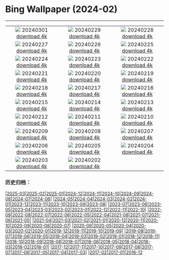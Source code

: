 # Bing Wallpaper (2024-02)
**************
| | | |
| :----: | :----: | :----: |
| ![](https://www.bing.com/th?id=OHR.HolyVaranasi_EN-IN2569299872_1920x1080.jpg) 20240301 [download 4k](https://www.bing.com/th?id=OHR.HolyVaranasi_EN-IN2569299872_UHD.jpg) | ![](https://www.bing.com/th?id=OHR.LeapingSquirrel_EN-IN2638979538_1920x1080.jpg) 20240229 [download 4k](https://www.bing.com/th?id=OHR.LeapingSquirrel_EN-IN2638979538_UHD.jpg) | ![](https://www.bing.com/th?id=OHR.BamburghCastleUK_EN-IN2760491461_1920x1080.jpg) 20240228 [download 4k](https://www.bing.com/th?id=OHR.BamburghCastleUK_EN-IN2760491461_UHD.jpg) |
| ![](https://www.bing.com/th?id=OHR.PolarBearCubs_EN-IN7268694911_1920x1080.jpg) 20240227 [download 4k](https://www.bing.com/th?id=OHR.PolarBearCubs_EN-IN7268694911_UHD.jpg) | ![](https://www.bing.com/th?id=OHR.TigerMom_EN-IN2824299934_1920x1080.jpg) 20240226 [download 4k](https://www.bing.com/th?id=OHR.TigerMom_EN-IN2824299934_UHD.jpg) | ![](https://www.bing.com/th?id=OHR.MtPrevostDuncan_EN-IN1992031596_1920x1080.jpg) 20240225 [download 4k](https://www.bing.com/th?id=OHR.MtPrevostDuncan_EN-IN1992031596_UHD.jpg) |
| ![](https://www.bing.com/th?id=OHR.AlmondBloom_EN-IN2943431834_1920x1080.jpg) 20240224 [download 4k](https://www.bing.com/th?id=OHR.AlmondBloom_EN-IN2943431834_UHD.jpg) | ![](https://www.bing.com/th?id=OHR.HaghartsinMonastery_EN-IN0847461521_1920x1080.jpg) 20240223 [download 4k](https://www.bing.com/th?id=OHR.HaghartsinMonastery_EN-IN0847461521_UHD.jpg) | ![](https://www.bing.com/th?id=OHR.BrightonBoxes_EN-IN0857435294_1920x1080.jpg) 20240222 [download 4k](https://www.bing.com/th?id=OHR.BrightonBoxes_EN-IN0857435294_UHD.jpg) |
| ![](https://www.bing.com/th?id=OHR.YosemiteFirefall_EN-IN2081522574_1920x1080.jpg) 20240221 [download 4k](https://www.bing.com/th?id=OHR.YosemiteFirefall_EN-IN2081522574_UHD.jpg) | ![](https://www.bing.com/th?id=OHR.PeakDistrictNP_EN-IN1834158436_1920x1080.jpg) 20240220 [download 4k](https://www.bing.com/th?id=OHR.PeakDistrictNP_EN-IN1834158436_UHD.jpg) | ![](https://www.bing.com/th?id=OHR.CarnavalTenerife_EN-IN9126594062_1920x1080.jpg) 20240219 [download 4k](https://www.bing.com/th?id=OHR.CarnavalTenerife_EN-IN9126594062_UHD.jpg) |
| ![](https://www.bing.com/th?id=OHR.DominicaWhales_EN-IN1231273818_1920x1080.jpg) 20240218 [download 4k](https://www.bing.com/th?id=OHR.DominicaWhales_EN-IN1231273818_UHD.jpg) | ![](https://www.bing.com/th?id=OHR.KailasTempleEllora_EN-IN9221534487_1920x1080.jpg) 20240217 [download 4k](https://www.bing.com/th?id=OHR.KailasTempleEllora_EN-IN9221534487_UHD.jpg) | ![](https://www.bing.com/th?id=OHR.BackyardBird_EN-IN0575498831_1920x1080.jpg) 20240216 [download 4k](https://www.bing.com/th?id=OHR.BackyardBird_EN-IN0575498831_UHD.jpg) |
| ![](https://www.bing.com/th?id=OHR.HippopotamusDay_EN-IN0488110772_1920x1080.jpg) 20240215 [download 4k](https://www.bing.com/th?id=OHR.HippopotamusDay_EN-IN0488110772_UHD.jpg) | ![](https://www.bing.com/th?id=OHR.VasantPanchamiIN_EN-IN0210941348_1920x1080.jpg) 20240214 [download 4k](https://www.bing.com/th?id=OHR.VasantPanchamiIN_EN-IN0210941348_UHD.jpg) | ![](https://www.bing.com/th?id=OHR.MarignyBeads_EN-IN9891323909_1920x1080.jpg) 20240213 [download 4k](https://www.bing.com/th?id=OHR.MarignyBeads_EN-IN9891323909_UHD.jpg) |
| ![](https://www.bing.com/th?id=OHR.GiantTortoise_EN-IN9689128271_1920x1080.jpg) 20240212 [download 4k](https://www.bing.com/th?id=OHR.GiantTortoise_EN-IN9689128271_UHD.jpg) | ![](https://www.bing.com/th?id=OHR.FolegandrosGreece_EN-IN9382800968_1920x1080.jpg) 20240211 [download 4k](https://www.bing.com/th?id=OHR.FolegandrosGreece_EN-IN9382800968_UHD.jpg) | ![](https://www.bing.com/th?id=OHR.ChinaDragon_EN-IN9122034629_1920x1080.jpg) 20240210 [download 4k](https://www.bing.com/th?id=OHR.ChinaDragon_EN-IN9122034629_UHD.jpg) |
| ![](https://www.bing.com/th?id=OHR.PegadungRocks_EN-IN8508139337_1920x1080.jpg) 20240209 [download 4k](https://www.bing.com/th?id=OHR.PegadungRocks_EN-IN8508139337_UHD.jpg) | ![](https://www.bing.com/th?id=OHR.MtHoodOregon_EN-IN0378754040_1920x1080.jpg) 20240208 [download 4k](https://www.bing.com/th?id=OHR.MtHoodOregon_EN-IN0378754040_UHD.jpg) | ![](https://www.bing.com/th?id=OHR.StJamesPool_EN-IN9666211879_1920x1080.jpg) 20240207 [download 4k](https://www.bing.com/th?id=OHR.StJamesPool_EN-IN9666211879_UHD.jpg) |
| ![](https://www.bing.com/th?id=OHR.LakeTahoeRock_EN-IN9092668370_1920x1080.jpg) 20240206 [download 4k](https://www.bing.com/th?id=OHR.LakeTahoeRock_EN-IN9092668370_UHD.jpg) | ![](https://www.bing.com/th?id=OHR.WesternMonarchs_EN-IN8519228057_1920x1080.jpg) 20240205 [download 4k](https://www.bing.com/th?id=OHR.WesternMonarchs_EN-IN8519228057_UHD.jpg) | ![](https://www.bing.com/th?id=OHR.DevetashkaCave_EN-IN5940085595_1920x1080.jpg) 20240204 [download 4k](https://www.bing.com/th?id=OHR.DevetashkaCave_EN-IN5940085595_UHD.jpg) |
| ![](https://www.bing.com/th?id=OHR.VeniceCarnival_EN-IN3995000071_1920x1080.jpg) 20240203 [download 4k](https://www.bing.com/th?id=OHR.VeniceCarnival_EN-IN3995000071_UHD.jpg) | ![](https://www.bing.com/th?id=OHR.AlpineMarmot_EN-IN2558708163_1920x1080.jpg) 20240202 [download 4k](https://www.bing.com/th?id=OHR.AlpineMarmot_EN-IN2558708163_UHD.jpg) |  |

### 历史归档：

|[2025-03](bing/2025-03/2025-03.md)|[2025-02](bing/2025-02/2025-02.md)|[2025-01](bing/2025-01/2025-01.md)|[2024-12](bing/2024-12/2024-12.md)|[2024-11](bing/2024-11/2024-11.md)|[2024-10](bing/2024-10/2024-10.md)|[2024-09](bing/2024-09/2024-09.md)|[2024-08](bing/2024-08/2024-08.md)|[2024-07](bing/2024-07/2024-07.md)|[2024-06](bing/2024-06/2024-06.md)|
|[2024-05](bing/2024-05/2024-05.md)|[2024-04](bing/2024-04/2024-04.md)|[2024-03](bing/2024-03/2024-03.md)|[2024-02](bing/2024-02/2024-02.md)|[2024-01](bing/2024-01/2024-01.md)|[2023-12](bing/2023-12/2023-12.md)|[2023-11](bing/2023-11/2023-11.md)|[2023-10](bing/2023-10/2023-10.md)|[2023-09](bing/2023-09/2023-09.md)|[2023-08](bing/2023-08/2023-08.md)|
|[2023-07](bing/2023-07/2023-07.md)|[2023-06](bing/2023-06/2023-06.md)|[2023-05](bing/2023-05/2023-05.md)|[2023-04](bing/2023-04/2023-04.md)|[2023-03](bing/2023-03/2023-03.md)|[2023-02](bing/2023-02/2023-02.md)|[2023-01](bing/2023-01/2023-01.md)|[2022-12](bing/2022-12/2022-12.md)|[2022-11](bing/2022-11/2022-11.md)|[2022-10](bing/2022-10/2022-10.md)|
|[2022-09](bing/2022-09/2022-09.md)|[2022-08](bing/2022-08/2022-08.md)|[2022-07](bing/2022-07/2022-07.md)|[2022-06](bing/2022-06/2022-06.md)|[2022-05](bing/2022-05/2022-05.md)|[2022-04](bing/2022-04/2022-04.md)|[2021-08](bing/2021-08/2021-08.md)|[2021-07](bing/2021-07/2021-07.md)|[2021-06](bing/2021-06/2021-06.md)|[2021-05](bing/2021-05/2021-05.md)|
|[2021-04](bing/2021-04/2021-04.md)|[2021-03](bing/2021-03/2021-03.md)|[2021-02](bing/2021-02/2021-02.md)|[2021-01](bing/2021-01/2021-01.md)|[2020-12](bing/2020-12/2020-12.md)|[2020-11](bing/2020-11/2020-11.md)|[2020-10](bing/2020-10/2020-10.md)|[2020-09](bing/2020-09/2020-09.md)|[2020-08](bing/2020-08/2020-08.md)|[2020-07](bing/2020-07/2020-07.md)|
|[2020-06](bing/2020-06/2020-06.md)|[2020-05](bing/2020-05/2020-05.md)|[2020-04](bing/2020-04/2020-04.md)|[2020-03](bing/2020-03/2020-03.md)|[2020-02](bing/2020-02/2020-02.md)|[2020-01](bing/2020-01/2020-01.md)|[2019-12](bing/2019-12/2019-12.md)|[2019-11](bing/2019-11/2019-11.md)|[2019-10](bing/2019-10/2019-10.md)|[2019-09](bing/2019-09/2019-09.md)|
|[2019-08](bing/2019-08/2019-08.md)|[2019-07](bing/2019-07/2019-07.md)|[2019-06](bing/2019-06/2019-06.md)|[2019-05](bing/2019-05/2019-05.md)|[2019-04](bing/2019-04/2019-04.md)|[2019-03](bing/2019-03/2019-03.md)|[2019-02](bing/2019-02/2019-02.md)|[2019-01](bing/2019-01/2019-01.md)|[2018-12](bing/2018-12/2018-12.md)|[2018-11](bing/2018-11/2018-11.md)|
|[2018-10](bing/2018-10/2018-10.md)|[2018-09](bing/2018-09/2018-09.md)|[2018-08](bing/2018-08/2018-08.md)|[2018-07](bing/2018-07/2018-07.md)|[2018-06](bing/2018-06/2018-06.md)|[2018-05](bing/2018-05/2018-05.md)|[2018-04](bing/2018-04/2018-04.md)|[2018-03](bing/2018-03/2018-03.md)|[2018-02](bing/2018-02/2018-02.md)|[2018-01](bing/2018-01/2018-01.md)|
|[2017-12](bing/2017-12/2017-12.md)|[2017-11](bing/2017-11/2017-11.md)|[2017-10](bing/2017-10/2017-10.md)|[2017-09](bing/2017-09/2017-09.md)|[2017-08](bing/2017-08/2017-08.md)|[2017-07](bing/2017-07/2017-07.md)|[2017-06](bing/2017-06/2017-06.md)|[2017-05](bing/2017-05/2017-05.md)|[2017-04](bing/2017-04/2017-04.md)|[2017-03](bing/2017-03/2017-03.md)|
|[2017-02](bing/2017-02/2017-02.md)|[2017-01](bing/2017-01/2017-01.md)|[2016-12](bing/2016-12/2016-12.md)